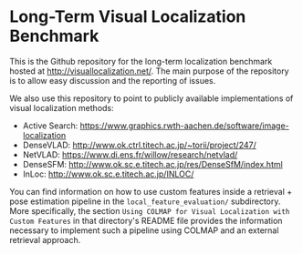 # Long-Term Visual Localization Benchmark
This is the Github repository for the long-term localization benchmark hosted at http://visuallocalization.net/. 
The main purpose of the repository is to allow easy discussion and the reporting of issues.

We also use this repository to point to publicly available implementations of visual localization methods:
* Active Search: https://www.graphics.rwth-aachen.de/software/image-localization
* DenseVLAD: http://www.ok.ctrl.titech.ac.jp/~torii/project/247/
* NetVLAD: https://www.di.ens.fr/willow/research/netvlad/
* DenseSFM: http://www.ok.sc.e.titech.ac.jp/res/DenseSfM/index.html
* InLoc: http://www.ok.sc.e.titech.ac.jp/INLOC/

You can find information on how to use custom features inside a retrieval + pose estimation pipeline in the `local_feature_evaluation/` subdirectory. More specifically, the section `Using COLMAP for Visual Localization with Custom Features` in that directory's README file provides the information necessary to implement such a pipeline using COLMAP and an external retrieval approach.
